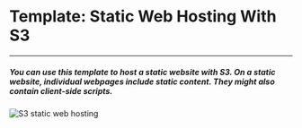 <h1>Template: Static Web Hosting With S3</h1>
<hr>
<h5>  You can use this template to host a static website with S3. On a static website, individual webpages include static content. They might also contain client-side scripts. </h5>
<img src="https://geekylane.com/wp-content/uploads/2019/05/Static-Website-Using-S3-Bucket-.png" alt="S3 static web hosting">